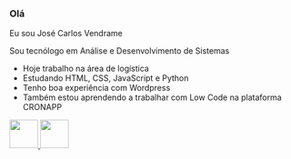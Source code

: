 ### Olá
Eu sou José Carlos Vendrame

<!--![Anurag's GitHub stats](https://github-readme-stats.vercel.app/api?username=anuraghazra&theme=dark&show_icons=true)-->


Sou tecnólogo em Análise e Desenvolvimento de Sistemas

- Hoje trabalho na área de logística
- Estudando HTML, CSS, JavaScript e Python
- Tenho boa experiência com Wordpress
- Também estou aprendendo a trabalhar com Low Code na plataforma CRONAPP

<div>
  <a href="https://www.facebook.com/josecarlos.vendrame" target="_blank">
    <img width="50" src="https://cdn-icons-png.flaticon.com/128/174/174848.png">
  </a>
  <a href="https://www.linkedin.com/in/jcvendrame/" target="_blank">
    <img width="50" src="https://cdn-icons.flaticon.com/png/128/3536/premium/3536505.png?token=exp=1656116389~hmac=0f49c6cd84f2dd0ecaebe7cc1e07985a">
  </a>
</div>

